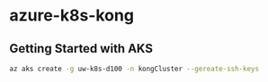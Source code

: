 # azure-k8s-kong

## Getting Started with AKS

```bash
az aks create -g uw-k8s-d100 -n kongCluster --gereate-ssh-keys
```